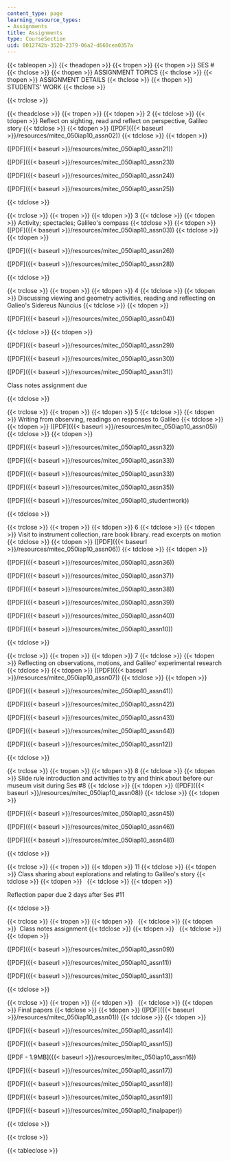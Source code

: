 ```yaml
---
content_type: page
learning_resource_types:
- Assignments
title: Assignments
type: CourseSection
uid: 8012742b-3520-2379-06a2-d660cea0357a
---
```


{{< tableopen >}}
{{< theadopen >}}
{{< tropen >}}
{{< thopen >}}
SES #
{{< thclose >}}
{{< thopen >}}
ASSIGNMENT TOPICS
{{< thclose >}}
{{< thopen >}}
ASSIGNMENT DETAILS
{{< thclose >}}
{{< thopen >}}
STUDENTS' WORK
{{< thclose >}}

{{< trclose >}}

{{< theadclose >}}
{{< tropen >}}
{{< tdopen >}}
2
{{< tdclose >}}
{{< tdopen >}}
Reflect on sighting, read and reflect on perspective, Galileo story
{{< tdclose >}}
{{< tdopen >}}
([PDF]({{< baseurl >}}/resources/mitec_050iap10_assn02))
{{< tdclose >}}
{{< tdopen >}}


([PDF]({{< baseurl >}}/resources/mitec_050iap10_assn21))

([PDF]({{< baseurl >}}/resources/mitec_050iap10_assn23))

([PDF]({{< baseurl >}}/resources/mitec_050iap10_assn24))

([PDF]({{< baseurl >}}/resources/mitec_050iap10_assn25))


{{< tdclose >}}

{{< trclose >}}
{{< tropen >}}
{{< tdopen >}}
3
{{< tdclose >}}
{{< tdopen >}}
Activity; spectacles; Galileo's compass
{{< tdclose >}}
{{< tdopen >}}
([PDF]({{< baseurl >}}/resources/mitec_050iap10_assn03))
{{< tdclose >}}
{{< tdopen >}}


([PDF]({{< baseurl >}}/resources/mitec_050iap10_assn26))

([PDF]({{< baseurl >}}/resources/mitec_050iap10_assn28))


{{< tdclose >}}

{{< trclose >}}
{{< tropen >}}
{{< tdopen >}}
4
{{< tdclose >}}
{{< tdopen >}}
Discussing viewing and geometry activities, reading and reflecting on Galieo's Sidereus Nuncius
{{< tdclose >}}
{{< tdopen >}}


([PDF]({{< baseurl >}}/resources/mitec_050iap10_assn04))


{{< tdclose >}}
{{< tdopen >}}


([PDF]({{< baseurl >}}/resources/mitec_050iap10_assn29))

([PDF]({{< baseurl >}}/resources/mitec_050iap10_assn30))

([PDF]({{< baseurl >}}/resources/mitec_050iap10_assn31))

Class notes assignment due


{{< tdclose >}}

{{< trclose >}}
{{< tropen >}}
{{< tdopen >}}
5
{{< tdclose >}}
{{< tdopen >}}
Writing from observing, readings on responses to Galileo
{{< tdclose >}}
{{< tdopen >}}
([PDF]({{< baseurl >}}/resources/mitec_050iap10_assn05))
{{< tdclose >}}
{{< tdopen >}}


([PDF]({{< baseurl >}}/resources/mitec_050iap10_assn32))

([PDF]({{< baseurl >}}/resources/mitec_050iap10_assn33))

([PDF]({{< baseurl >}}/resources/mitec_050iap10_assn33))

([PDF]({{< baseurl >}}/resources/mitec_050iap10_assn35))

([PDF]({{< baseurl >}}/resources/mitec_050iap10_studentwork))


{{< tdclose >}}

{{< trclose >}}
{{< tropen >}}
{{< tdopen >}}
6
{{< tdclose >}}
{{< tdopen >}}
Visit to instrument collection, rare book library. read excerpts on motion
{{< tdclose >}}
{{< tdopen >}}
([PDF]({{< baseurl >}}/resources/mitec_050iap10_assn06))
{{< tdclose >}}
{{< tdopen >}}


([PDF]({{< baseurl >}}/resources/mitec_050iap10_assn36))

([PDF]({{< baseurl >}}/resources/mitec_050iap10_assn37))

([PDF]({{< baseurl >}}/resources/mitec_050iap10_assn38))

([PDF]({{< baseurl >}}/resources/mitec_050iap10_assn39))

([PDF]({{< baseurl >}}/resources/mitec_050iap10_assn40))

([PDF]({{< baseurl >}}/resources/mitec_050iap10_assn10))


{{< tdclose >}}

{{< trclose >}}
{{< tropen >}}
{{< tdopen >}}
7
{{< tdclose >}}
{{< tdopen >}}
Reflecting on observations, motions, and Galileo' experimental research
{{< tdclose >}}
{{< tdopen >}}
([PDF]({{< baseurl >}}/resources/mitec_050iap10_assn07))
{{< tdclose >}}
{{< tdopen >}}


([PDF]({{< baseurl >}}/resources/mitec_050iap10_assn41))

([PDF]({{< baseurl >}}/resources/mitec_050iap10_assn42))

([PDF]({{< baseurl >}}/resources/mitec_050iap10_assn43))

([PDF]({{< baseurl >}}/resources/mitec_050iap10_assn44))

([PDF]({{< baseurl >}}/resources/mitec_050iap10_assn12))


{{< tdclose >}}

{{< trclose >}}
{{< tropen >}}
{{< tdopen >}}
8
{{< tdclose >}}
{{< tdopen >}}
Slide rule introduction and activities to try and think about before our museum visit during Ses #8
{{< tdclose >}}
{{< tdopen >}}
([PDF]({{< baseurl >}}/resources/mitec_050iap10_assn08))
{{< tdclose >}}
{{< tdopen >}}


([PDF]({{< baseurl >}}/resources/mitec_050iap10_assn45))

([PDF]({{< baseurl >}}/resources/mitec_050iap10_assn46))

([PDF]({{< baseurl >}}/resources/mitec_050iap10_assn48))


{{< tdclose >}}

{{< trclose >}}
{{< tropen >}}
{{< tdopen >}}
11
{{< tdclose >}}
{{< tdopen >}}
Class sharing about explorations and relating to Galileo's story
{{< tdclose >}}
{{< tdopen >}}
 
{{< tdclose >}}
{{< tdopen >}}


Reflection paper due 2 days after Ses #11


{{< tdclose >}}

{{< trclose >}}
{{< tropen >}}
{{< tdopen >}}
 
{{< tdclose >}}
{{< tdopen >}}
 Class notes assignment
{{< tdclose >}}
{{< tdopen >}}
 
{{< tdclose >}}
{{< tdopen >}}


([PDF]({{< baseurl >}}/resources/mitec_050iap10_assn09))

([PDF]({{< baseurl >}}/resources/mitec_050iap10_assn11))

([PDF]({{< baseurl >}}/resources/mitec_050iap10_assn13))


{{< tdclose >}}

{{< trclose >}}
{{< tropen >}}
{{< tdopen >}}
 
{{< tdclose >}}
{{< tdopen >}}
Final papers
{{< tdclose >}}
{{< tdopen >}}
([PDF]({{< baseurl >}}/resources/mitec_050iap10_assn01))
{{< tdclose >}}
{{< tdopen >}}


([PDF]({{< baseurl >}}/resources/mitec_050iap10_assn14))

([PDF]({{< baseurl >}}/resources/mitec_050iap10_assn15))

([PDF - 1.9MB]({{< baseurl >}}/resources/mitec_050iap10_assn16))

([PDF]({{< baseurl >}}/resources/mitec_050iap10_assn17))

([PDF]({{< baseurl >}}/resources/mitec_050iap10_assn18))

([PDF]({{< baseurl >}}/resources/mitec_050iap10_assn19))

([PDF]({{< baseurl >}}/resources/mitec_050iap10_finalpaper))


{{< tdclose >}}

{{< trclose >}}

{{< tableclose >}}